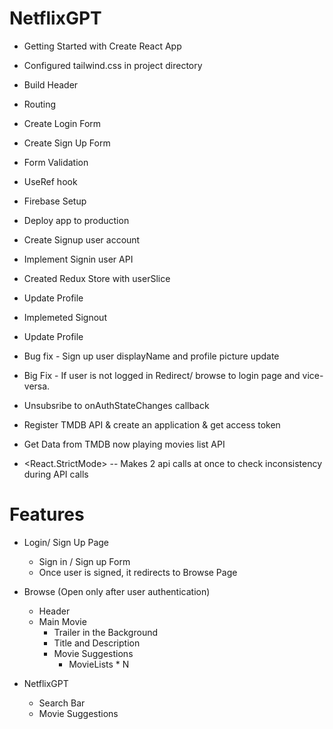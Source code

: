 # NetflixGPT

- Getting Started with Create React App
- Configured tailwind.css in project directory
- Build Header
- Routing
- Create Login Form
- Create Sign Up Form
- Form Validation
- UseRef hook
- Firebase Setup
- Deploy app to production
- Create Signup user account
- Implement Signin user API
- Created Redux Store with userSlice
- Update Profile
- Implemeted Signout
- Update Profile
- Bug fix - Sign up user displayName and profile picture update
- Big Fix - If user is not logged in Redirect/ browse to login page and vice-versa.
- Unsubsribe to onAuthStateChanges callback
- Register TMDB API & create an application & get access token
- Get Data from TMDB now playing movies list API 


- <React.StrictMode> -- Makes 2 api calls at once to check inconsistency during API calls

# Features

- Login/ Sign Up Page

  - Sign in / Sign up Form
  - Once user is signed, it redirects to Browse Page

- Browse (Open only after user authentication)

  - Header
  - Main Movie
    - Trailer in the Background
    - Title and Description
    - Movie Suggestions
      - MovieLists \* N

- NetflixGPT
  - Search Bar
  - Movie Suggestions
